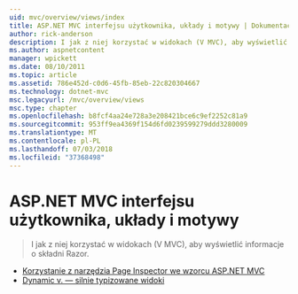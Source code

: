 ```yaml
---
uid: mvc/overview/views/index
title: ASP.NET MVC interfejsu użytkownika, układy i motywy | Dokumentacja firmy Microsoft
author: rick-anderson
description: I jak z niej korzystać w widokach (V MVC), aby wyświetlić informacje o składni Razor.
ms.author: aspnetcontent
manager: wpickett
ms.date: 08/10/2011
ms.topic: article
ms.assetid: 786e452d-c0d6-45fb-85eb-22c820304667
ms.technology: dotnet-mvc
msc.legacyurl: /mvc/overview/views
msc.type: chapter
ms.openlocfilehash: b8fcf4aa24e728a3e208421bce6c9ef2252c81a9
ms.sourcegitcommit: 953ff9ea4369f154d6fd0239599279ddd3280009
ms.translationtype: MT
ms.contentlocale: pl-PL
ms.lasthandoff: 07/03/2018
ms.locfileid: "37368498"
---
```

<a name="aspnet-mvc-ui-layouts-and-themes"></a>ASP.NET MVC interfejsu użytkownika, układy i motywy
====================
> I jak z niej korzystać w widokach (V MVC), aby wyświetlić informacje o składni Razor.


- [Korzystanie z narzędzia Page Inspector we wzorcu ASP.NET MVC](using-page-inspector-in-aspnet-mvc.md)
- [Dynamic v. — silnie typizowane widoki](dynamic-v-strongly-typed-views.md)
